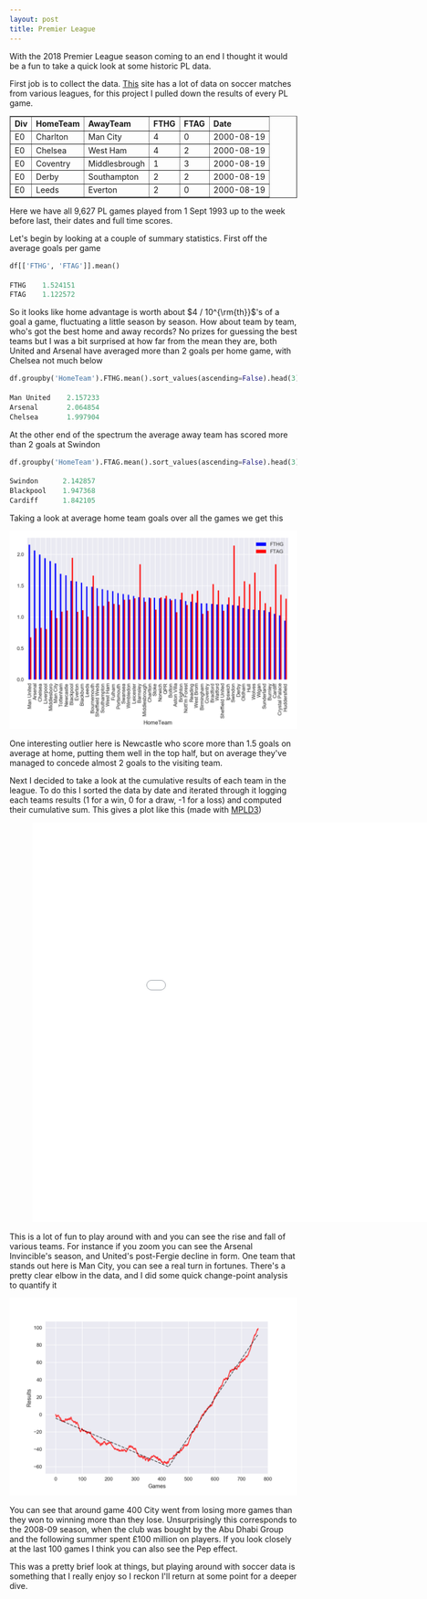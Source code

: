 ```yaml
---
layout: post
title: Premier League
---
```


With the 2018 Premier League season coming to an end I thought it would be a fun to take a quick look at some historic PL data.

First job is to collect the data. [This](http://www.football-data.co.uk/) site has a lot of data on soccer matches from various leagues, for this project I pulled down the results of every PL game.

<table border="1" class="dataframe">  <thead>    <tr style="text-align: left;">      <th>Div</th>      <th>HomeTeam</th>      <th>AwayTeam</th>      <th>FTHG</th>      <th>FTAG</th>      <th>Date</th>    </tr>  </thead>  <tbody>    <tr>      <td>E0</td>      <td>Charlton</td>      <td>Man City</td>      <td>4</td>      <td>0</td>      <td>2000-08-19</td>    </tr>    <tr>      <td>E0</td>      <td>Chelsea</td>      <td>West Ham</td>      <td>4</td>      <td>2</td>      <td>2000-08-19</td>    </tr>    <tr>      <td>E0</td>      <td>Coventry</td>      <td>Middlesbrough</td>      <td>1</td>      <td>3</td>      <td>2000-08-19</td>    </tr>    <tr>      <td>E0</td>      <td>Derby</td>      <td>Southampton</td>      <td>2</td>      <td>2</td>      <td>2000-08-19</td>    </tr>    <tr>      <td>E0</td>      <td>Leeds</td>      <td>Everton</td>      <td>2</td>      <td>0</td>      <td>2000-08-19</td>    </tr>  </tbody></table>  

Here we have all 9,627 PL games played from 1 Sept 1993 up to the week before last, their dates and full time scores.  

Let's begin by looking at a couple of summary statistics. First off the average goals per game

```python
df[['FTHG', 'FTAG']].mean()

FTHG    1.524151
FTAG    1.122572
```

So it looks like home advantage is worth about $4 / 10^{\rm{th}}$'s of a goal a game, fluctuating a little season by season. How about team by team, who's got the best home and away records? No prizes for guessing the best teams but I was a bit surprised at how far from the mean they are, both United and Arsenal have averaged more than 2 goals per home game, with Chelsea not much below

```python
df.groupby('HomeTeam').FTHG.mean().sort_values(ascending=False).head(3)

Man United    2.157233
Arsenal       2.064854
Chelsea       1.997904
```

At the other end of the spectrum the average away team has scored more than 2 goals at Swindon

```python
df.groupby('HomeTeam').FTAG.mean().sort_values(ascending=False).head(3)

Swindon      2.142857
Blackpool    1.947368
Cardiff      1.842105
```

Taking a look at average home team goals over all the games we get this

![ht](/images/pl/ht_goals.png)

One interesting outlier here is Newcastle who score more than 1.5 goals on average at home, putting them well in the top half, but on average they've managed to concede almost 2 goals to the visiting team.

Next I decided to take a look at the cumulative results of each team in the league. To do this I sorted the data by date and iterated through it logging each teams results (1 for a win, 0 for a draw, -1 for a loss) and computed their cumulative sum. This gives a plot like this (made with [MPLD3](http://mpld3.github.io/))

<figure class="full-width">
<center>
    <embed src="/images/pl/premiership.html" width="1000px" height="700px" alt="">
</center>
</figure>


This is a lot of fun to play around with and you can see the rise and fall of various teams. For instance if you zoom you can see the Arsenal Invincible's season, and United's post-Fergie decline in form. One team that stands out here is Man City, you can see a real turn in fortunes. There's a pretty clear elbow in the data, and I did some quick change-point analysis to quantify it

![city](/images/pl/city_model.png)

 You can see that around game 400 City went from losing more games than they won to winning more than they lose. Unsurprisingly this  corresponds to the 2008-09 season, when the club was bought by the Abu Dhabi Group and the following summer spent £100 million on players. If you look closely at the last 100 games I think you can also see the Pep effect.  

This was a pretty brief look at things, but playing around with soccer data is something that I really enjoy so I reckon I'll return at some point for a deeper dive.
